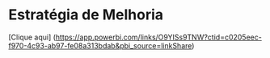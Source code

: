 # Estratégia de Melhoria
[Clique aqui] 
(https://app.powerbi.com/links/O9YISs9TNW?ctid=c0205eec-f970-4c93-ab97-fe08a313bdab&pbi_source=linkShare)
